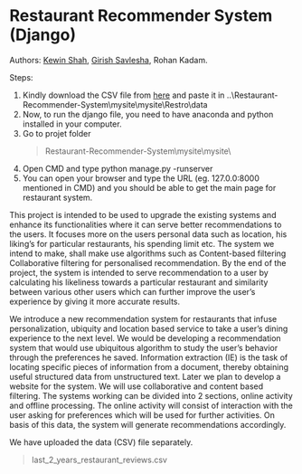 # Restaurant Recommender System (Django)
 
 Authors: [Kewin Shah](https://github.com/kewinshah25), [Girish Savlesha](https://github.com/girishsavlesha), Rohan Kadam.
 
Steps: 
1. Kindly download the CSV file from [here](https://drive.google.com/drive/folders/1hFhBNOVsVEZSMGqJezhaqWCb0rtAogtX?usp=sharing)
and paste it in ..\Restaurant-Recommender-System\mysite\mysite\Restro\data
2. Now, to run the django file, you need to have anaconda and python installed in your computer.
3. Go to projet folder 
   > Restaurant-Recommender-System\mysite\mysite\
4. Open CMD and type python manage.py -runserver
5. You can open your browser and type the URL (eg. 127.0.0:8000 mentioned in CMD) and you should be able to get the main page for restaurant system.

This project is intended to be used to upgrade the existing systems and enhance its
functionalities where it can serve better recommendations to the users. It focuses more on
the users personal data such as location, his liking’s for particular restaurants, his spending
limit etc. The system we intend to make, shall make use algorithms such as Content-based
filtering Collaborative filtering for personalised recommendation. By the end of the project,
the system is intended to serve recommendation to a user by calculating his likeliness towards
a particular restaurant and similarity between various other users which can further improve
the user’s experience by giving it more accurate results.

We introduce a new recommendation system for restaurants that infuse personalization,
ubiquity and location based service to take a user’s dining experience to the next level. We
would be developing a recommendation system that would use ubiquitous algorithm to study
the user’s behavior through the preferences he saved. Information extraction (IE) is the task
of locating specific pieces of information from a document, thereby obtaining useful structured
data from unstructured text. Later we plan to develop a website for the system. We will
use collaborative and content based filtering. The systems working can be divided into 2
sections, online activity and offline processing. The online activity will consist of interaction
with the user asking for preferences which will be used for further activities. On basis of this
data, the system will generate recommendations accordingly.


We have uploaded the data (CSV) file separately. 
>last_2_years_restaurant_reviews.csv

